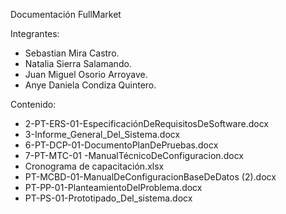 Documentación FullMarket

Integrantes:
- Sebastian Mira Castro.
- Natalia Sierra Salamando.
- Juan Miguel Osorio Arroyave.
- Anye Daniela Condiza Quintero.

Contenido:
- 2-PT-ERS-01-EspecificaciónDeRequisitosDeSoftware.docx
- 3-Informe_General_Del_Sistema.docx
- 6-PT-DCP-01-DocumentoPlanDePruebas.docx
- 7-PT-MTC-01 -ManualTécnicoDeConfiguracion.docx
- Cronograma de capacitación.xlsx
- PT-MCBD-01-ManualDeConfiguracionBaseDeDatos (2).docx
- PT-PP-01-PlanteamientoDelProblema.docx
- PT-PS-01-Prototipado_Del_sistema.docx
